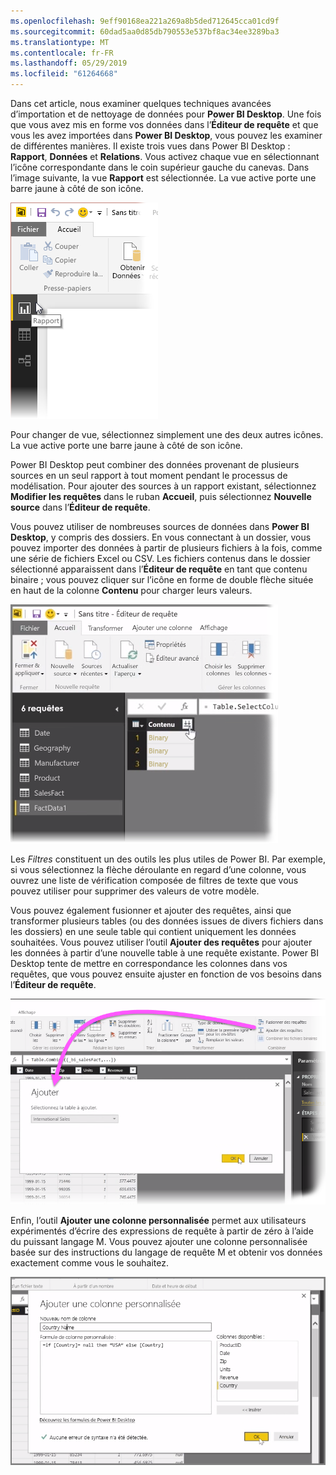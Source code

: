 ```yaml
---
ms.openlocfilehash: 9eff90168ea221a269a8b5ded712645cca01cd9f
ms.sourcegitcommit: 60dad5aa0d85db790553e537bf8ac34ee3289ba3
ms.translationtype: MT
ms.contentlocale: fr-FR
ms.lasthandoff: 05/29/2019
ms.locfileid: "61264668"
---
```

Dans cet article, nous examiner quelques techniques avancées d’importation et de nettoyage de données pour **Power BI Desktop**. Une fois que vous avez mis en forme vos données dans l’**Éditeur de requête** et que vous les avez importées dans **Power BI Desktop**, vous pouvez les examiner de différentes manières. Il existe trois vues dans Power BI Desktop : **Rapport**, **Données** et **Relations**. Vous activez chaque vue en sélectionnant l’icône correspondante dans le coin supérieur gauche du canevas. Dans l’image suivante, la vue **Rapport** est sélectionnée. La vue active porte une barre jaune à côté de son icône.

![](media/1-4-advanced-data-sources-and-transformation/1-4_1.png)

Pour changer de vue, sélectionnez simplement une des deux autres icônes. La vue active porte une barre jaune à côté de son icône.

Power BI Desktop peut combiner des données provenant de plusieurs sources en un seul rapport à tout moment pendant le processus de modélisation. Pour ajouter des sources à un rapport existant, sélectionnez **Modifier les requêtes** dans le ruban **Accueil**, puis sélectionnez **Nouvelle source** dans l’**Éditeur de requête**.

Vous pouvez utiliser de nombreuses sources de données dans **Power BI Desktop**, y compris des dossiers. En vous connectant à un dossier, vous pouvez importer des données à partir de plusieurs fichiers à la fois, comme une série de fichiers Excel ou CSV. Les fichiers contenus dans le dossier sélectionné apparaissent dans l’**Éditeur de requête** en tant que contenu binaire ; vous pouvez cliquer sur l’icône en forme de double flèche située en haut de la colonne **Contenu** pour charger leurs valeurs.

![](media/1-4-advanced-data-sources-and-transformation/1-4_2.png)

Les *Filtres* constituent un des outils les plus utiles de Power BI. Par exemple, si vous sélectionnez la flèche déroulante en regard d’une colonne, vous ouvrez une liste de vérification composée de filtres de texte que vous pouvez utiliser pour supprimer des valeurs de votre modèle.

Vous pouvez également fusionner et ajouter des requêtes, ainsi que transformer plusieurs tables (ou des données issues de divers fichiers dans les dossiers) en une seule table qui contient uniquement les données souhaitées. Vous pouvez utiliser l’outil **Ajouter des requêtes** pour ajouter les données à partir d’une nouvelle table à une requête existante. Power BI Desktop tente de mettre en correspondance les colonnes dans vos requêtes, que vous pouvez ensuite ajuster en fonction de vos besoins dans l’**Éditeur de requête**.

![](media/1-4-advanced-data-sources-and-transformation/1-4_3.png)

Enfin, l’outil **Ajouter une colonne personnalisée** permet aux utilisateurs expérimentés d’écrire des expressions de requête à partir de zéro à l’aide du puissant langage M. Vous pouvez ajouter une colonne personnalisée basée sur des instructions du langage de requête M et obtenir vos données exactement comme vous le souhaitez.

![](media/1-4-advanced-data-sources-and-transformation/1-4_4.png)

